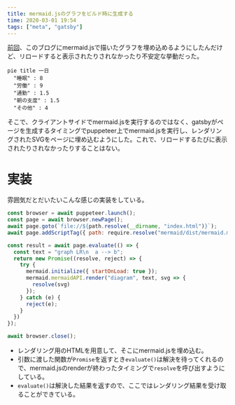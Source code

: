 ```yaml
---
title: mermaid.jsのグラフをビルド時に生成する
time: 2020-03-01 19:54
tags: ["meta", "gatsby"]
---
```


[前回](https://naoty.dev/posts/101.html)、このブログにmermaid.jsで描いたグラフを埋め込めるようにしたんだけど、リロードすると表示されたりされなかったり不安定な挙動だった。

```mermaid
pie title 一日
  "睡眠" : 8
  "労働" : 9
  "通勤" : 1.5
  "朝の支度" : 1.5
  "その他" : 4
```

そこで、クライアントサイドでmermaid.jsを実行するのではなく、gatsbyがページを生成するタイミングでpuppeteer上でmermaid.jsを実行し、レンダリングされたSVGをページに埋め込むようにした。これで、リロードするたびに表示されたりされなかったりすることはない。

# 実装
雰囲気だとだいたいこんな感じの実装をしている。

```js
const browser = await puppeteer.launch();
const page = await browser.newPage();
await page.goto(`file://${path.resolve(__dirname, "index.html")}`);
await page.addScriptTag({ path: require.resolve("mermaid/dist/mermaid.min.js") });

const result = await page.evaluate(() => {
  const text = "graph LR\n  a --> b";
  return new Promise((resolve, reject) => {
    try {
      mermaid.initialize({ startOnLoad: true });
      mermaid.mermaidAPI.render("diagram", text, svg => {
        resolve(svg)
      });
    } catch (e) {
      reject(e);
    }
  })
});

await browser.close();
```

* レンダリング用のHTMLを用意して、そこにmermaid.jsを埋め込む。
* 引数に渡した関数が`Promise`を返すとき`evaluate()`は解決を待ってくれるので、mermaid.jsのrenderが終わったタイミングで`resolve`を呼び出すようにしている。
* `evaluate()`は解決した結果を返すので、ここではレンダリング結果を受け取ることができている。
